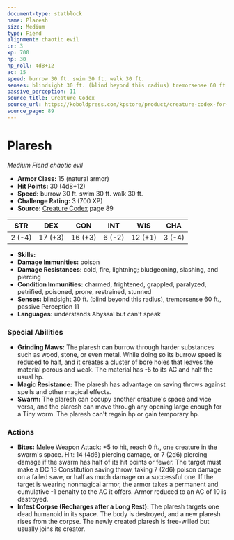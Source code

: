 ```yaml
---
document-type: statblock
name: Plaresh
size: Medium
type: Fiend
alignment: chaotic evil
cr: 3
xp: 700
hp: 30
hp_roll: 4d8+12
ac: 15
speed: burrow 30 ft. swim 30 ft. walk 30 ft.
senses: blindsight 30 ft. (blind beyond this radius) tremorsense 60 ft. 
passive_perception: 11
source_title: Creature Codex
source_url: https://koboldpress.com/kpstore/product/creature-codex-for-5th-edition-dnd
source_page: 89
---
```


# Plaresh

*Medium* *Fiend* *chaotic evil*

- **Armor Class:** 15 (natural armor)
- **Hit Points:** 30 (4d8+12)
- **Speed:** burrow 30 ft. swim 30 ft. walk 30 ft.
- **Challenge Rating:** 3 (700 XP)
- **Source:** [Creature Codex](https://koboldpress.com/kpstore/product/creature-codex-for-5th-edition-dnd) page 89

| STR | DEX | CON | INT | WIS | CHA |
| --- | --- | --- | --- | --- | --- |
| 2 (-4) | 17 (+3) | 16 (+3) | 6 (-2) | 12 (+1) | 3 (-4) |

- **Skills:** 
- **Damage Immunities:** poison
- **Damage Resistances:** cold, fire, lightning; bludgeoning, slashing, and piercing
- **Condition Immunities:** charmed, frightened, grappled, paralyzed, petrified, poisoned, prone, restrained, stunned
- **Senses:** blindsight 30 ft. (blind beyond this radius), tremorsense 60 ft., passive Perception 11
- **Languages:** understands Abyssal but can't speak

### Special Abilities

- **Grinding Maws:** The plaresh can burrow through harder substances such as wood, stone, or even metal. While doing so its burrow speed is reduced to half, and it creates a cluster of bore holes that leaves the material porous and weak. The material has -5 to its AC and half the usual hp.
- **Magic Resistance:** The plaresh has advantage on saving throws against spells and other magical effects.
- **Swarm:** The plaresh can occupy another creature's space and vice versa, and the plaresh can move through any opening large enough for a Tiny worm. The plaresh can't regain hp or gain temporary hp.

### Actions

- **Bites:** Melee Weapon Attack: +5 to hit, reach 0 ft., one creature in the swarm's space. Hit: 14 (4d6) piercing damage, or 7 (2d6) piercing damage if the swarm has half of its hit points or fewer. The target must make a DC 13 Constitution saving throw, taking 7 (2d6) poison damage on a failed save, or half as much damage on a successful one. If the target is wearing nonmagical armor, the armor takes a permanent and cumulative -1 penalty to the AC it offers. Armor reduced to an AC of 10 is destroyed.
- **Infest Corpse (Recharges after a Long Rest):** The plaresh targets one dead humanoid in its space. The body is destroyed, and a new plaresh rises from the corpse. The newly created plaresh is free-willed but usually joins its creator.
